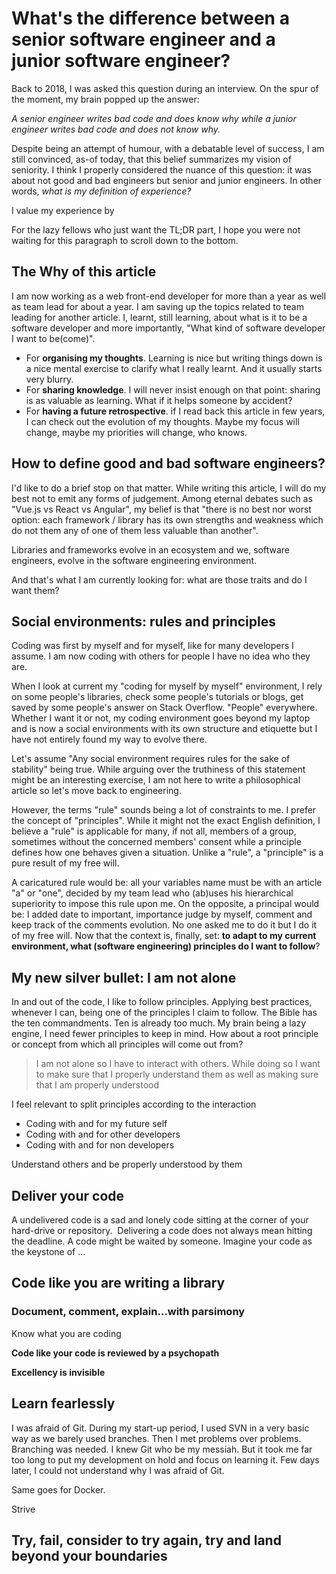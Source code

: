 # What's the difference between a senior software engineer and a junior software engineer?

Back to 2018, I was asked this question during an interview. On the spur of the moment, my brain popped up the answer:

_A senior engineer writes bad code and does know why while a junior engineer writes bad code and does not know why._

Despite being an attempt of humour, with a debatable level of success, I am still convinced, as-of today, that this belief summarizes my vision of seniority. I think I properly considered the nuance of this question: it was about not good and bad engineers but senior and junior engineers. In other words, _what is my definition of experience?_

I value my experience by

For the lazy fellows who just want the TL;DR part, I hope you were not waiting for this paragraph to scroll down to the bottom.

## The Why of this article

I am now working as a web front-end developer for more than a year as well as team lead for about a year. I am saving up the topics related to team leading for another article. I, learnt, still learning, about what is it to be a software developer and more importantly, "What kind of software developer I want to be(come)".

- For **organising my thoughts**. Learning is nice but writing things down is a nice mental exercise to clarify what I really learnt. And it usually starts very blurry.
- For **sharing knowledge**. I will never insist enough on that point: sharing is as valuable as learning. What if it helps someone by accident?
- For **having a future retrospective**. if I read back this article in few years, I can check out the evolution of my thoughts. Maybe my focus will change, maybe my priorities will change, who knows.

## How to define good and bad software engineers?

I'd like to do a brief stop on that matter. While writing this article, I will do my best not to emit any forms of judgement. Among eternal debates such as "Vue.js vs React vs Angular", my belief is that "there is no best nor worst option: each framework / library has its own strengths and weakness which do not them any of one of them less valuable than another".

Libraries and frameworks evolve in an ecosystem and we, software engineers, evolve in the software engineering environment.

And that's what I am currently looking for: what are those traits and do I want them?

## Social environments: rules and principles

Coding was first by myself and for myself, like for many developers I assume. I am now coding with others for people I have no idea who they are.

When I look at current my "coding for myself by myself" environment, I rely on some people's libraries, check some people's tutorials or blogs, get saved by some people's answer on Stack Overflow. "People" everywhere. Whether I want it or not, my coding environment goes beyond my laptop and is now a social environments with its own structure and etiquette but I have not entirely found my way to evolve there.

Let's assume "Any social environment requires rules for the sake of stability" being true. While arguing over the truthiness of this statement might be an interesting exercise, I am not here to write a philosophical article so let's move back to engineering.

However, the terms "rule" sounds being a lot of constraints to me. I prefer the concept of "principles". While it might not the exact English definition, I believe a "rule" is applicable for many, if not all, members of a group, sometimes without the concerned members' consent while a principle defines how one behaves given a situation. Unlike a "rule", a "principle" is a pure result of my free will.

A caricatured rule would be: all your variables name must be with an article "a" or "one", decided by my team lead who (ab)uses his hierarchical superiority to impose this rule upon me. On the opposite, a principal would be: I added date to important, importance judge by myself, comment and keep track of the comments evolution. No one asked me to do it but I do it of my free will.
Now that the context is, finally, set: **to adapt to my current environment, what (software engineering) principles do I want to follow**?

## My new silver bullet: I am not alone

In and out of the code, I like to follow principles. Applying best practices, whenever I can, being one of the principles I claim to follow. The Bible has the ten commandments. Ten is already too much. My brain being a lazy engine, I need fewer principles to keep in mind. How about a root principle or concept from which all principles will come out from?

> I am not alone so I have to interact with others. While doing so I want to make sure that I properly understand them as well as making sure that I am properly understood

I feel relevant to split principles according to the interaction

- Coding with and for my future self
- Coding with and for other developers
- Coding with and for non developers

Understand others and be properly understood by them

## Deliver your code

A undelivered code is a sad and lonely code sitting at the corner of your hard-drive or repository. 
Delivering a code does not always mean hitting the deadline. A code might be waited by someone.
Imagine your code as the keystone of …

## Code like you are writing a library

### Document, comment, explain…with parsimony

Know what you are coding

**Code like your code is reviewed by a psychopath**

**Excellency is invisible**

## Learn fearlessly

I was afraid of Git. During my start-up period, I used SVN in a very basic way as we barely used branches. Then I met problems over problems. Branching was needed. I knew Git who be my messiah. But it took me far too long to put my development on hold and focus on learning it. Few days later, I could not understand why I was afraid of Git.

Same goes for Docker.

Strive

## Try, fail, consider to try again, try and land beyond your boundaries

